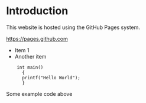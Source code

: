 # Introduction

This website is hosted using the GitHub Pages system.

https://pages.github.com





* Item 1
* Another item

```
    int main() 
      {
      printf("Hello World");
      }
```

Some example code above
